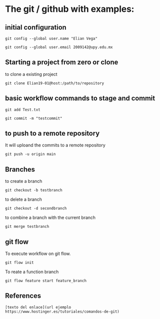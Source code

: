 # The git / github with examples:

## initial configuration

  ```shell
  git config --global user.name "Elian Vega"
  ```
  ```shell
  git config --global user.email 2009142@upy.edu.mx
  ```

## Starting a project from zero or clone
  
  to clone a existing project
  ```shell
  git clone Elian19-01@host:/path/to/repository
  ```
  
## basic workflow commands to stage and commit
  
  ```shell
  git add Test.txt

  git commit -m "testcommit"
  ```
## to push to a remote repository

 It will uploand the commits to a remote repository
 ```shell 
 git push -u origin main
  ```


## Branches

 to create a branch
  ```shell
  git checkout -b testbranch
  ``` 
 to delete a branch
  ```shell
  git checkout -d secondbranch
  ``` 
 to combine a branch with the current branch
  ```shell
  git merge testbranch
  ```

## git flow

To execute workflow on git flow.
  ```shell
  git flow init
  ```

To reate a function branch
  ```shell
  git flow feature start feature_branch    
  ```
## References
 
  ```shell
 [texto del enlace](url ejemplo https://www.hostinger.es/tutoriales/comandos-de-git)
```
